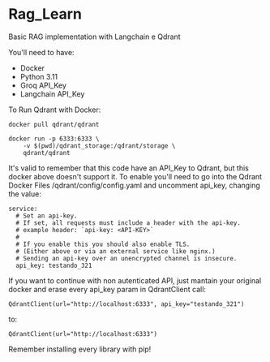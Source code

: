 # Rag_Learn
Basic RAG implementation with Langchain e Qdrant

You'll need to have:
  - Docker
  - Python 3.11
  - Groq API_Key
  - Langchain API_Key

To Run Qdrant with Docker:

```
docker pull qdrant/qdrant
```


```
docker run -p 6333:6333 \
    -v $(pwd)/qdrant_storage:/qdrant/storage \
    qdrant/qdrant
```

It's valid to remember that this code have an API_Key to Qdrant, but this docker above doesn't support it. To enable you'll need to go into the Qdrant Docker Files /qdrant/config/config.yaml and uncomment api_key, changing the value:

```
service:
  # Set an api-key.
  # If set, all requests must include a header with the api-key.
  # example header: `api-key: <API-KEY>`
  #
  # If you enable this you should also enable TLS.
  # (Either above or via an external service like nginx.)
  # Sending an api-key over an unencrypted channel is insecure.
  api_key: testando_321
```

If you want to continue with non autenticated API, just mantain your original docker and erase every api_key param in QdrantClient call:

```
QdrantClient(url="http://localhost:6333", api_key="testando_321")
```

to:

```
QdrantClient(url="http://localhost:6333")
```

Remember installing every library with pip!
